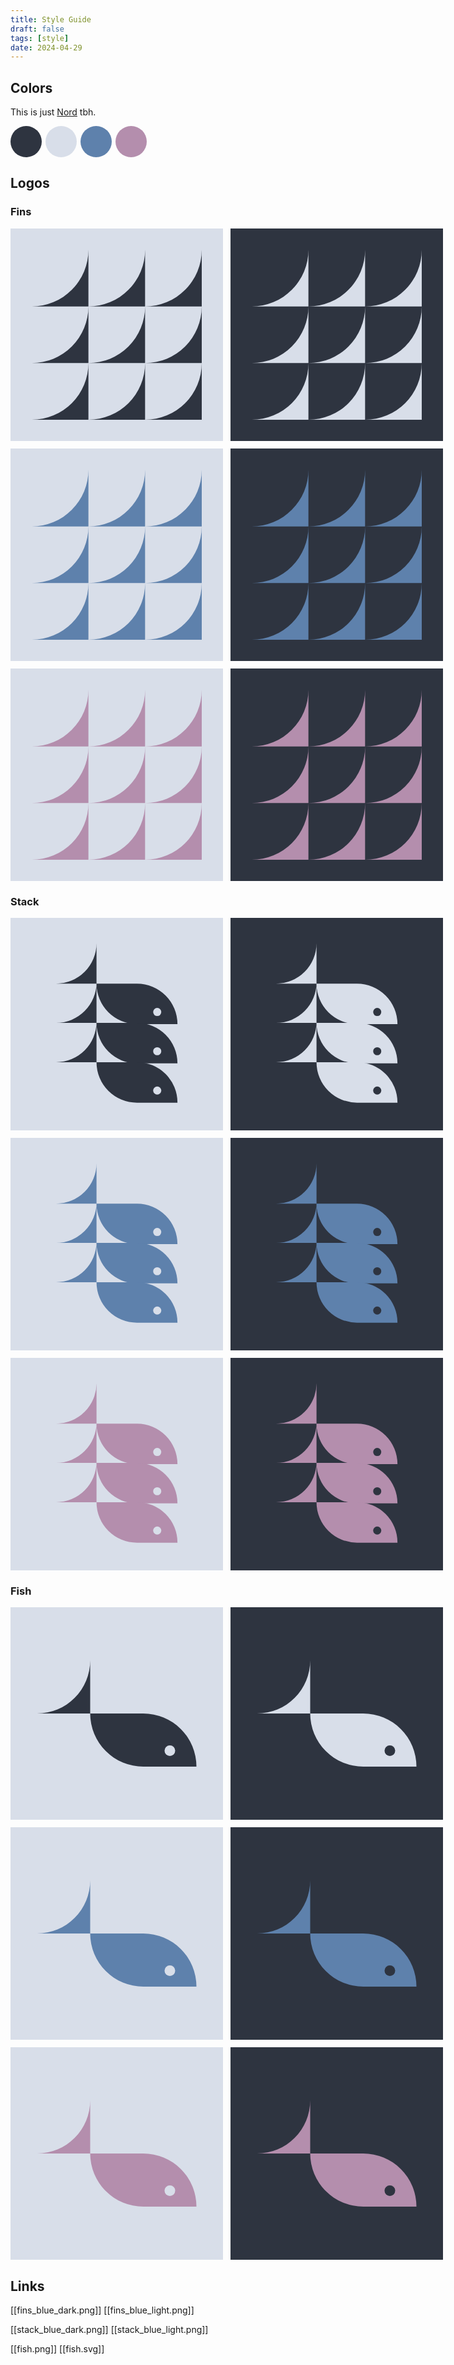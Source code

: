 ```yaml
---
title: Style Guide
draft: false
tags: [style]
date: 2024-04-29
---
```

## Colors

This is just [Nord](https://www.nordtheme.com/) tbh.

<div style="display: flex; gap: 6px; flex-wrap: no-wrap;">
<div style="height: 50px; width: 50px; border-radius: 50%; background-color: #2E3440;"></div>
<div style="height: 50px; width: 50px; border-radius: 50%; background-color: #D8DEE9;"></div>
<div style="height: 50px; width: 50px; border-radius: 50%; background-color: #5E81AC;"></div>
<div style="height: 50px; width: 50px; border-radius: 50%; background-color: #B48EAD;"></div>
</div>

## Logos

<style>
.grid {
    display: flex;
    flex-wrap: wrap;
    width: 724px;
    gap: 12px;
}

.grid div{
    height: 340px;
    width: 340px;
    display: flex;
    justify-content: center;
    align-items: center;
}

.grid div svg {
    height: 80%;
    width: 80%;
}

.div1 {
    background-color: #D8DEE9;
    color: #2E3440;
}

.div2 {
    background-color: #2E3440;
    color: #D8DEE9;
}

.div3 {
    background-color: #D8DEE9;
    color: #5E81AC;
}

.div4 {
    background-color: #2E3440;
    color: #5E81AC;
}

.div5 {
    background-color: #D8DEE9;
    color: #B48EAD;
}

.div6 {
    background-color: #2E3440;
    color: #B48EAD;
}
</style>

### Fins

<div class="grid">
<div class="div1">
<svg version="1.1" width="300" height="300" viewBox="0 0 300 300" xmlns="http://www.w3.org/2000/svg">
<path stroke="none" fill="currentColor" d="M100,0 v100 h-100 a100,100 0 0 0 100,-100 z" />
<path stroke="none" fill="currentColor" d="M100,100 v100 h-100 a100,100 0 0 0 100,-100 z" />
<path stroke="none" fill="currentColor" d="M100,200 v100 h-100 a100,100 0 0 0 100,-100 z" />

<path stroke="none" fill="currentColor" d="M200,0 v100 h-100 a100,100 0 0 0 100,-100 z" />
<path stroke="none" fill="currentColor" d="M200,100 v100 h-100 a100,100 0 0 0 100,-100 z" />
<path stroke="none" fill="currentColor" d="M200,200 v100 h-100 a100,100 0 0 0 100,-100 z" />

<path stroke="none" fill="currentColor" d="M300,0 v100 h-100 a100,100 0 0 0 100,-100 z" />
<path stroke="none" fill="currentColor" d="M300,100 v100 h-100 a100,100 0 0 0 100,-100 z" />
<path stroke="none" fill="currentColor" d="M300,200 v100 h-100 a100,100 0 0 0 100,-100 z" />
</svg>
</div>
<div class="div2">
<svg version="1.1" width="300" height="300" viewBox="0 0 300 300" xmlns="http://www.w3.org/2000/svg">
<path stroke="none" fill="currentColor" d="M100,0 v100 h-100 a100,100 0 0 0 100,-100 z" />
<path stroke="none" fill="currentColor" d="M100,100 v100 h-100 a100,100 0 0 0 100,-100 z" />
<path stroke="none" fill="currentColor" d="M100,200 v100 h-100 a100,100 0 0 0 100,-100 z" />

<path stroke="none" fill="currentColor" d="M200,0 v100 h-100 a100,100 0 0 0 100,-100 z" />
<path stroke="none" fill="currentColor" d="M200,100 v100 h-100 a100,100 0 0 0 100,-100 z" />
<path stroke="none" fill="currentColor" d="M200,200 v100 h-100 a100,100 0 0 0 100,-100 z" />

<path stroke="none" fill="currentColor" d="M300,0 v100 h-100 a100,100 0 0 0 100,-100 z" />
<path stroke="none" fill="currentColor" d="M300,100 v100 h-100 a100,100 0 0 0 100,-100 z" />
<path stroke="none" fill="currentColor" d="M300,200 v100 h-100 a100,100 0 0 0 100,-100 z" />
</svg>
</div>
<div class="div3">
<svg version="1.1" width="300" height="300" viewBox="0 0 300 300" xmlns="http://www.w3.org/2000/svg">
<path stroke="none" fill="currentColor" d="M100,0 v100 h-100 a100,100 0 0 0 100,-100 z" />
<path stroke="none" fill="currentColor" d="M100,100 v100 h-100 a100,100 0 0 0 100,-100 z" />
<path stroke="none" fill="currentColor" d="M100,200 v100 h-100 a100,100 0 0 0 100,-100 z" />

<path stroke="none" fill="currentColor" d="M200,0 v100 h-100 a100,100 0 0 0 100,-100 z" />
<path stroke="none" fill="currentColor" d="M200,100 v100 h-100 a100,100 0 0 0 100,-100 z" />
<path stroke="none" fill="currentColor" d="M200,200 v100 h-100 a100,100 0 0 0 100,-100 z" />

<path stroke="none" fill="currentColor" d="M300,0 v100 h-100 a100,100 0 0 0 100,-100 z" />
<path stroke="none" fill="currentColor" d="M300,100 v100 h-100 a100,100 0 0 0 100,-100 z" />
<path stroke="none" fill="currentColor" d="M300,200 v100 h-100 a100,100 0 0 0 100,-100 z" />
</svg>
</div>
<div class="div4">
<svg version="1.1" width="300" height="300" viewBox="0 0 300 300" xmlns="http://www.w3.org/2000/svg">
<path stroke="none" fill="currentColor" d="M100,0 v100 h-100 a100,100 0 0 0 100,-100 z" />
<path stroke="none" fill="currentColor" d="M100,100 v100 h-100 a100,100 0 0 0 100,-100 z" />
<path stroke="none" fill="currentColor" d="M100,200 v100 h-100 a100,100 0 0 0 100,-100 z" />

<path stroke="none" fill="currentColor" d="M200,0 v100 h-100 a100,100 0 0 0 100,-100 z" />
<path stroke="none" fill="currentColor" d="M200,100 v100 h-100 a100,100 0 0 0 100,-100 z" />
<path stroke="none" fill="currentColor" d="M200,200 v100 h-100 a100,100 0 0 0 100,-100 z" />

<path stroke="none" fill="currentColor" d="M300,0 v100 h-100 a100,100 0 0 0 100,-100 z" />
<path stroke="none" fill="currentColor" d="M300,100 v100 h-100 a100,100 0 0 0 100,-100 z" />
<path stroke="none" fill="currentColor" d="M300,200 v100 h-100 a100,100 0 0 0 100,-100 z" />
</svg>
</div>

<div class="div5">
<svg version="1.1" width="300" height="300" viewBox="0 0 300 300" xmlns="http://www.w3.org/2000/svg">
<path stroke="none" fill="currentColor" d="M100,0 v100 h-100 a100,100 0 0 0 100,-100 z" />
<path stroke="none" fill="currentColor" d="M100,100 v100 h-100 a100,100 0 0 0 100,-100 z" />
<path stroke="none" fill="currentColor" d="M100,200 v100 h-100 a100,100 0 0 0 100,-100 z" />

<path stroke="none" fill="currentColor" d="M200,0 v100 h-100 a100,100 0 0 0 100,-100 z" />
<path stroke="none" fill="currentColor" d="M200,100 v100 h-100 a100,100 0 0 0 100,-100 z" />
<path stroke="none" fill="currentColor" d="M200,200 v100 h-100 a100,100 0 0 0 100,-100 z" />

<path stroke="none" fill="currentColor" d="M300,0 v100 h-100 a100,100 0 0 0 100,-100 z" />
<path stroke="none" fill="currentColor" d="M300,100 v100 h-100 a100,100 0 0 0 100,-100 z" />
<path stroke="none" fill="currentColor" d="M300,200 v100 h-100 a100,100 0 0 0 100,-100 z" />
</svg>
</div>

<div class="div6">
<svg version="1.1" width="300" height="300" viewBox="0 0 300 300" xmlns="http://www.w3.org/2000/svg">
<path stroke="none" fill="currentColor" d="M100,0 v100 h-100 a100,100 0 0 0 100,-100 z" />
<path stroke="none" fill="currentColor" d="M100,100 v100 h-100 a100,100 0 0 0 100,-100 z" />
<path stroke="none" fill="currentColor" d="M100,200 v100 h-100 a100,100 0 0 0 100,-100 z" />

<path stroke="none" fill="currentColor" d="M200,0 v100 h-100 a100,100 0 0 0 100,-100 z" />
<path stroke="none" fill="currentColor" d="M200,100 v100 h-100 a100,100 0 0 0 100,-100 z" />
<path stroke="none" fill="currentColor" d="M200,200 v100 h-100 a100,100 0 0 0 100,-100 z" />

<path stroke="none" fill="currentColor" d="M300,0 v100 h-100 a100,100 0 0 0 100,-100 z" />
<path stroke="none" fill="currentColor" d="M300,100 v100 h-100 a100,100 0 0 0 100,-100 z" />
<path stroke="none" fill="currentColor" d="M300,200 v100 h-100 a100,100 0 0 0 100,-100 z" />
</svg>
</div>
</div>

### Stack

<div class="grid">
<div class="div1">
<svg version="1.1" width="320" height="420" viewBox="0 0 320 420" xmlns="http://www.w3.org/2000/svg">
<svg x="0" y="0" version="1.1" width="320" height="220" xmlns="http://www.w3.org/2000/svg">
<defs>
<mask id="hole">
<rect x="100" y="100" width="220" height="120" fill="white"/>
<circle cx="260" cy="180" r="10" fill="black"/>
</mask>
</defs>

<path stroke="none" fill="currentColor" d="M110,10 v100 h-100 a100,100 0 0 0 100,-100 z" />
<path stroke="none" fill="currentColor" mask="url(#hole)" d="M110,110 h100 a100,100 0 0 1 100,100 h-100 a100,100 0 0 1 -100,-100 v-100 z" />
</svg>
<svg x="0" y="97" version="1.1" width="320" height="220" xmlns="http://www.w3.org/2000/svg">
<defs>
<mask id="hole">
<rect x="100" y="100" width="220" height="120" fill="white"/>
<circle cx="260" cy="180" r="10" fill="black"/>
</mask>
</defs>

<path stroke="none" fill="currentColor" d="M110,10 v100 h-100 a100,100 0 0 0 100,-100 z" />
<path stroke="none" fill="currentColor" mask="url(#hole)" d="M110,110 h100 a100,100 0 0 1 100,100 h-100 a100,100 0 0 1 -100,-100 v-100 z" />
</svg>
<svg x="0" y="194" version="1.1" width="320" height="220" xmlns="http://www.w3.org/2000/svg">
<defs>
<mask id="hole">
<rect x="100" y="100" width="220" height="120" fill="white"/>
<circle cx="260" cy="180" r="10" fill="black"/>
</mask>
</defs>

<path stroke="none" fill="currentColor" d="M110,10 v100 h-100 a100,100 0 0 0 100,-100 z" />
<path stroke="none" fill="currentColor" mask="url(#hole)" d="M110,110 h100 a100,100 0 0 1 100,100 h-100 a100,100 0 0 1 -100,-100 v-100 z" />
</svg>
</svg>
</div>
<div class="div2">
<svg version="1.1" width="320" height="420" viewBox="0 0 320 420" xmlns="http://www.w3.org/2000/svg">
<svg x="0" y="0" version="1.1" width="320" height="220" xmlns="http://www.w3.org/2000/svg">
<defs>
<mask id="hole">
<rect x="100" y="100" width="220" height="120" fill="white"/>
<circle cx="260" cy="180" r="10" fill="black"/>
</mask>
</defs>

<path stroke="none" fill="currentColor" d="M110,10 v100 h-100 a100,100 0 0 0 100,-100 z" />
<path stroke="none" fill="currentColor" mask="url(#hole)" d="M110,110 h100 a100,100 0 0 1 100,100 h-100 a100,100 0 0 1 -100,-100 v-100 z" />
</svg>
<svg x="0" y="97" version="1.1" width="320" height="220" xmlns="http://www.w3.org/2000/svg">
<defs>
<mask id="hole">
<rect x="100" y="100" width="220" height="120" fill="white"/>
<circle cx="260" cy="180" r="10" fill="black"/>
</mask>
</defs>

<path stroke="none" fill="currentColor" d="M110,10 v100 h-100 a100,100 0 0 0 100,-100 z" />
<path stroke="none" fill="currentColor" mask="url(#hole)" d="M110,110 h100 a100,100 0 0 1 100,100 h-100 a100,100 0 0 1 -100,-100 v-100 z" />
</svg>
<svg x="0" y="194" version="1.1" width="320" height="220" xmlns="http://www.w3.org/2000/svg">
<defs>
<mask id="hole">
<rect x="100" y="100" width="220" height="120" fill="white"/>
<circle cx="260" cy="180" r="10" fill="black"/>
</mask>
</defs>

<path stroke="none" fill="currentColor" d="M110,10 v100 h-100 a100,100 0 0 0 100,-100 z" />
<path stroke="none" fill="currentColor" mask="url(#hole)" d="M110,110 h100 a100,100 0 0 1 100,100 h-100 a100,100 0 0 1 -100,-100 v-100 z" />
</svg>
</svg>
</div>
<div class="div3">
<svg version="1.1" width="320" height="420" viewBox="0 0 320 420" xmlns="http://www.w3.org/2000/svg">
<svg x="0" y="0" version="1.1" width="320" height="220" xmlns="http://www.w3.org/2000/svg">
<defs>
<mask id="hole">
<rect x="100" y="100" width="220" height="120" fill="white"/>
<circle cx="260" cy="180" r="10" fill="black"/>
</mask>
</defs>

<path stroke="none" fill="currentColor" d="M110,10 v100 h-100 a100,100 0 0 0 100,-100 z" />
<path stroke="none" fill="currentColor" mask="url(#hole)" d="M110,110 h100 a100,100 0 0 1 100,100 h-100 a100,100 0 0 1 -100,-100 v-100 z" />
</svg>
<svg x="0" y="97" version="1.1" width="320" height="220" xmlns="http://www.w3.org/2000/svg">
<defs>
<mask id="hole">
<rect x="100" y="100" width="220" height="120" fill="white"/>
<circle cx="260" cy="180" r="10" fill="black"/>
</mask>
</defs>

<path stroke="none" fill="currentColor" d="M110,10 v100 h-100 a100,100 0 0 0 100,-100 z" />
<path stroke="none" fill="currentColor" mask="url(#hole)" d="M110,110 h100 a100,100 0 0 1 100,100 h-100 a100,100 0 0 1 -100,-100 v-100 z" />
</svg>
<svg x="0" y="194" version="1.1" width="320" height="220" xmlns="http://www.w3.org/2000/svg">
<defs>
<mask id="hole">
<rect x="100" y="100" width="220" height="120" fill="white"/>
<circle cx="260" cy="180" r="10" fill="black"/>
</mask>
</defs>

<path stroke="none" fill="currentColor" d="M110,10 v100 h-100 a100,100 0 0 0 100,-100 z" />
<path stroke="none" fill="currentColor" mask="url(#hole)" d="M110,110 h100 a100,100 0 0 1 100,100 h-100 a100,100 0 0 1 -100,-100 v-100 z" />
</svg>
</svg>
</div>
<div class="div4">
<svg version="1.1" width="320" height="420" viewBox="0 0 320 420" xmlns="http://www.w3.org/2000/svg">
<svg x="0" y="0" version="1.1" width="320" height="220" xmlns="http://www.w3.org/2000/svg">
<defs>
<mask id="hole">
<rect x="100" y="100" width="220" height="120" fill="white"/>
<circle cx="260" cy="180" r="10" fill="black"/>
</mask>
</defs>

<path stroke="none" fill="currentColor" d="M110,10 v100 h-100 a100,100 0 0 0 100,-100 z" />
<path stroke="none" fill="currentColor" mask="url(#hole)" d="M110,110 h100 a100,100 0 0 1 100,100 h-100 a100,100 0 0 1 -100,-100 v-100 z" />
</svg>
<svg x="0" y="97" version="1.1" width="320" height="220" xmlns="http://www.w3.org/2000/svg">
<defs>
<mask id="hole">
<rect x="100" y="100" width="220" height="120" fill="white"/>
<circle cx="260" cy="180" r="10" fill="black"/>
</mask>
</defs>

<path stroke="none" fill="currentColor" d="M110,10 v100 h-100 a100,100 0 0 0 100,-100 z" />
<path stroke="none" fill="currentColor" mask="url(#hole)" d="M110,110 h100 a100,100 0 0 1 100,100 h-100 a100,100 0 0 1 -100,-100 v-100 z" />
</svg>
<svg x="0" y="194" version="1.1" width="320" height="220" xmlns="http://www.w3.org/2000/svg">
<defs>
<mask id="hole">
<rect x="100" y="100" width="220" height="120" fill="white"/>
<circle cx="260" cy="180" r="10" fill="black"/>
</mask>
</defs>

<path stroke="none" fill="currentColor" d="M110,10 v100 h-100 a100,100 0 0 0 100,-100 z" />
<path stroke="none" fill="currentColor" mask="url(#hole)" d="M110,110 h100 a100,100 0 0 1 100,100 h-100 a100,100 0 0 1 -100,-100 v-100 z" />
</svg>
</svg>
</div>

<div class="div5">
<svg version="1.1" width="320" height="420" viewBox="0 0 320 420" xmlns="http://www.w3.org/2000/svg">
<svg x="0" y="0" version="1.1" width="320" height="220" xmlns="http://www.w3.org/2000/svg">
<defs>
<mask id="hole">
<rect x="100" y="100" width="220" height="120" fill="white"/>
<circle cx="260" cy="180" r="10" fill="black"/>
</mask>
</defs>

<path stroke="none" fill="currentColor" d="M110,10 v100 h-100 a100,100 0 0 0 100,-100 z" />
<path stroke="none" fill="currentColor" mask="url(#hole)" d="M110,110 h100 a100,100 0 0 1 100,100 h-100 a100,100 0 0 1 -100,-100 v-100 z" />
</svg>
<svg x="0" y="97" version="1.1" width="320" height="220" xmlns="http://www.w3.org/2000/svg">
<defs>
<mask id="hole">
<rect x="100" y="100" width="220" height="120" fill="white"/>
<circle cx="260" cy="180" r="10" fill="black"/>
</mask>
</defs>

<path stroke="none" fill="currentColor" d="M110,10 v100 h-100 a100,100 0 0 0 100,-100 z" />
<path stroke="none" fill="currentColor" mask="url(#hole)" d="M110,110 h100 a100,100 0 0 1 100,100 h-100 a100,100 0 0 1 -100,-100 v-100 z" />
</svg>
<svg x="0" y="194" version="1.1" width="320" height="220" xmlns="http://www.w3.org/2000/svg">
<defs>
<mask id="hole">
<rect x="100" y="100" width="220" height="120" fill="white"/>
<circle cx="260" cy="180" r="10" fill="black"/>
</mask>
</defs>

<path stroke="none" fill="currentColor" d="M110,10 v100 h-100 a100,100 0 0 0 100,-100 z" />
<path stroke="none" fill="currentColor" mask="url(#hole)" d="M110,110 h100 a100,100 0 0 1 100,100 h-100 a100,100 0 0 1 -100,-100 v-100 z" />
</svg>
</svg>
</div>

<div class="div6">
<svg version="1.1" width="320" height="420" viewBox="0 0 320 420" xmlns="http://www.w3.org/2000/svg">
<svg x="0" y="0" version="1.1" width="320" height="220" xmlns="http://www.w3.org/2000/svg">
<defs>
<mask id="hole">
<rect x="100" y="100" width="220" height="120" fill="white"/>
<circle cx="260" cy="180" r="10" fill="black"/>
</mask>
</defs>

<path stroke="none" fill="currentColor" d="M110,10 v100 h-100 a100,100 0 0 0 100,-100 z" />
<path stroke="none" fill="currentColor" mask="url(#hole)" d="M110,110 h100 a100,100 0 0 1 100,100 h-100 a100,100 0 0 1 -100,-100 v-100 z" />
</svg>
<svg x="0" y="97" version="1.1" width="320" height="220" xmlns="http://www.w3.org/2000/svg">
<defs>
<mask id="hole">
<rect x="100" y="100" width="220" height="120" fill="white"/>
<circle cx="260" cy="180" r="10" fill="black"/>
</mask>
</defs>

<path stroke="none" fill="currentColor" d="M110,10 v100 h-100 a100,100 0 0 0 100,-100 z" />
<path stroke="none" fill="currentColor" mask="url(#hole)" d="M110,110 h100 a100,100 0 0 1 100,100 h-100 a100,100 0 0 1 -100,-100 v-100 z" />
</svg>
<svg x="0" y="194" version="1.1" width="320" height="220" xmlns="http://www.w3.org/2000/svg">
<defs>
<mask id="hole">
<rect x="100" y="100" width="220" height="120" fill="white"/>
<circle cx="260" cy="180" r="10" fill="black"/>
</mask>
</defs>

<path stroke="none" fill="currentColor" d="M110,10 v100 h-100 a100,100 0 0 0 100,-100 z" />
<path stroke="none" fill="currentColor" mask="url(#hole)" d="M110,110 h100 a100,100 0 0 1 100,100 h-100 a100,100 0 0 1 -100,-100 v-100 z" />
</svg>
</svg>
</div>
</div>

### Fish

<div class="grid">
<div class="div1">
<svg version="1.1" width="320" height="220" viewBox="0 0 320 220" xmlns="http://www.w3.org/2000/svg">
<defs>
<mask id="hole">
<rect x="100" y="100" width="220" height="120" fill="white"/>
<circle cx="260" cy="180" r="10" fill="black"/>
</mask>
</defs>

<path stroke="none" fill="currentColor" d="M110,10 v100 h-100 a100,100 0 0 0 100,-100 z" />
<path stroke="none" fill="currentColor" mask="url(#hole)" d="M110,110 h100 a100,100 0 0 1 100,100 h-100 a100,100 0 0 1 -100,-100 v-100 z" />
</svg>
</div>
<div class="div2">
<svg version="1.1" width="320" height="220" viewBox="0 0 320 220" xmlns="http://www.w3.org/2000/svg">
<defs>
<mask id="hole">
<rect x="100" y="100" width="220" height="120" fill="white"/>
<circle cx="260" cy="180" r="10" fill="black"/>
</mask>
</defs>

<path stroke="none" fill="currentColor" d="M110,10 v100 h-100 a100,100 0 0 0 100,-100 z" />
<path stroke="none" fill="currentColor" mask="url(#hole)" d="M110,110 h100 a100,100 0 0 1 100,100 h-100 a100,100 0 0 1 -100,-100 v-100 z" />
</svg>
</div>
<div class="div3">
<svg version="1.1" width="320" height="220" viewBox="0 0 320 220" xmlns="http://www.w3.org/2000/svg">
<defs>
<mask id="hole">
<rect x="100" y="100" width="220" height="120" fill="white"/>
<circle cx="260" cy="180" r="10" fill="black"/>
</mask>
</defs>

<path stroke="none" fill="currentColor" d="M110,10 v100 h-100 a100,100 0 0 0 100,-100 z" />
<path stroke="none" fill="currentColor" mask="url(#hole)" d="M110,110 h100 a100,100 0 0 1 100,100 h-100 a100,100 0 0 1 -100,-100 v-100 z" />
</svg>
</div>
<div class="div4">
<svg version="1.1" width="320" height="220" viewBox="0 0 320 220" xmlns="http://www.w3.org/2000/svg">
<defs>
<mask id="hole">
<rect x="100" y="100" width="220" height="120" fill="white"/>
<circle cx="260" cy="180" r="10" fill="black"/>
</mask>
</defs>

<path stroke="none" fill="currentColor" d="M110,10 v100 h-100 a100,100 0 0 0 100,-100 z" />
<path stroke="none" fill="currentColor" mask="url(#hole)" d="M110,110 h100 a100,100 0 0 1 100,100 h-100 a100,100 0 0 1 -100,-100 v-100 z" />
</svg>
</div>

<div class="div5">
<svg version="1.1" width="320" height="220" viewBox="0 0 320 220" xmlns="http://www.w3.org/2000/svg">
<defs>
<mask id="hole">
<rect x="100" y="100" width="220" height="120" fill="white"/>
<circle cx="260" cy="180" r="10" fill="black"/>
</mask>
</defs>

<path stroke="none" fill="currentColor" d="M110,10 v100 h-100 a100,100 0 0 0 100,-100 z" />
<path stroke="none" fill="currentColor" mask="url(#hole)" d="M110,110 h100 a100,100 0 0 1 100,100 h-100 a100,100 0 0 1 -100,-100 v-100 z" />
</svg>
</div>

<div class="div6">
<svg version="1.1" width="320" height="220" viewBox="0 0 320 220" xmlns="http://www.w3.org/2000/svg">
<defs>
<mask id="hole">
<rect x="100" y="100" width="220" height="120" fill="white"/>
<circle cx="260" cy="180" r="10" fill="black"/>
</mask>
</defs>

<path stroke="none" fill="currentColor" d="M110,10 v100 h-100 a100,100 0 0 0 100,-100 z" />
<path stroke="none" fill="currentColor" mask="url(#hole)" d="M110,110 h100 a100,100 0 0 1 100,100 h-100 a100,100 0 0 1 -100,-100 v-100 z" />
</svg>
</div>
</div>

## Links

[[fins_blue_dark.png]]
[[fins_blue_light.png]]

[[stack_blue_dark.png]]
[[stack_blue_light.png]]

[[fish.png]]
[[fish.svg]]